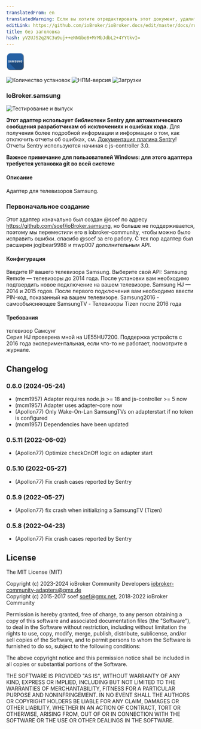 ```yaml
---
translatedFrom: en
translatedWarning: Если вы хотите отредактировать этот документ, удалите поле «translatedFrom», в противном случае этот документ будет снова автоматически переведен
editLink: https://github.com/ioBroker/ioBroker.docs/edit/master/docs/ru/adapterref/iobroker.samsung/README.md
title: без заголовка
hash: yV2UJS2q2NC3u9uj++eNNGbe8+MrMbJdbL2+4YYtkvI=
---
```

![Логотип](../../../en/adapterref/iobroker.samsung/admin/samsung.png)

![Количество установок](http://iobroker.live/badges/samsung-stable.svg)
![НПМ-версия](http://img.shields.io/npm/v/iobroker.samsung.svg)
![Загрузки](https://img.shields.io/npm/dm/iobroker.samsung.svg)

### IoBroker.samsung
![Тестирование и выпуск](https://github.com/iobroker-community-adapters/ioBroker.samsung/workflows/Test%20and%20Release/badge.svg) <!-- [![Статус перевода](https://weblate.iobroker.net/widgets/adapters/-/samsung/svg-badge.svg)](https://weblate.iobroker.net/engage/adapters/?utm_source=widget) -->

**Этот адаптер использует библиотеки Sentry для автоматического сообщения разработчикам об исключениях и ошибках кода.** Для получения более подробной информации и информации о том, как отключить отчеты об ошибках, см. [Документация плагина Sentry](https://github.com/ioBroker/plugin-sentry#plugin-sentry)! Отчеты Sentry используются начиная с js-controller 3.0.

**Важное примечание для пользователей Windows: для этого адаптера требуется установка git во всей системе**

#### Описание
Адаптер для телевизоров Samsung.

### Первоначальное создание
Этот адаптер изначально был создан @soef по адресу https://github.com/soef/ioBroker.samsung, но больше не поддерживается, поэтому мы переместили его в iobroker-community, чтобы можно было исправить ошибки. спасибо @soef за его работу.
С тех пор адаптер был расширен jogibear9988 и mwp007 дополнительным API.

#### Конфигурация
Введите IP вашего телевизора Samsung.
Выберите свой API: Samsung Remote — телевизоры до 2014 года. После установки вам необходимо подтвердить новое подключение на вашем телевизоре. Samsung HJ — 2014 и 2015 годов. После первого подключения вам необходимо ввести PIN-код, показанный на вашем телевизоре.
Samsung2016 - самообъясняющее SamsungTV - Телевизоры Tizen после 2016 года

#### Требования
телевизор Самсунг<br> Серия HJ проверена мной на UE55HU7200. Поддержка устройств с 2016 года экспериментальная, если что-то не работает, посмотрите в журнале.

## Changelog
<!--
	Placeholder for the next version (at the beginning of the line):
    ### **WORK IN PROGRESS**
-->
### 0.6.0 (2024-05-24)
* (mcm1957) Adapter requires node.js >= 18 and js-controller >= 5 now
* (mcm1957) Adapter uses adapter-core now
* (Apollon77) Only Wake-On-Lan SamsungTVs on adapterstart if no token is configured
* (mcm1957) Dependencies have been updated

### 0.5.11 (2022-06-02)
* (Apollon77) Optimize checkOnOff logic on adapter start

### 0.5.10 (2022-05-27)
* (Apollon77) Fix crash cases reported by Sentry

### 0.5.9 (2022-05-27)
* (Apollon77) fix crash when initializing a SamsungTV (Tizen)

### 0.5.8 (2022-04-23)
* (Apollon77) Fix crash cases reported by Sentry

## License
The MIT License (MIT)

Copyright (c) 2023-2024 ioBroker Community Developers <iobroker-community-adapters@gmx.de>  
Copyright (c) 2015-2017 soef <soef@gmx.net>, 2018-2022 ioBroker Community

Permission is hereby granted, free of charge, to any person obtaining a copy
of this software and associated documentation files (the "Software"), to deal
in the Software without restriction, including without limitation the rights
to use, copy, modify, merge, publish, distribute, sublicense, and/or sell
copies of the Software, and to permit persons to whom the Software is
furnished to do so, subject to the following conditions:

The above copyright notice and this permission notice shall be included in
all copies or substantial portions of the Software.

THE SOFTWARE IS PROVIDED "AS IS", WITHOUT WARRANTY OF ANY KIND, EXPRESS OR
IMPLIED, INCLUDING BUT NOT LIMITED TO THE WARRANTIES OF MERCHANTABILITY,
FITNESS FOR A PARTICULAR PURPOSE AND NONINFRINGEMENT. IN NO EVENT SHALL THE
AUTHORS OR COPYRIGHT HOLDERS BE LIABLE FOR ANY CLAIM, DAMAGES OR OTHER
LIABILITY, WHETHER IN AN ACTION OF CONTRACT, TORT OR OTHERWISE, ARISING FROM,
OUT OF OR IN CONNECTION WITH THE SOFTWARE OR THE USE OR OTHER DEALINGS IN
THE SOFTWARE.
